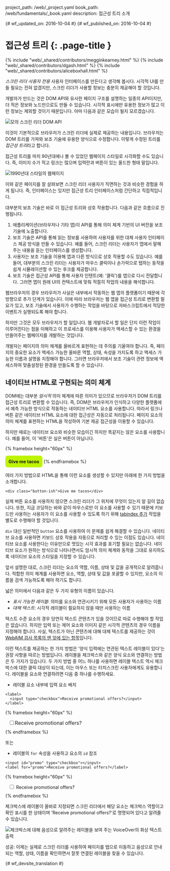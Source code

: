 project_path: /web/_project.yaml
book_path: /web/fundamentals/_book.yaml
description: 접근성 트리 소개


{# wf_updated_on: 2016-10-04 #}
{# wf_published_on: 2016-10-04 #}

# 접근성 트리 {: .page-title }

{% include "web/_shared/contributors/megginkearney.html" %}
{% include "web/_shared/contributors/dgash.html" %}
{% include "web/_shared/contributors/aliceboxhall.html" %}



*스크린 리더 사용자 전용* 사용자 인터페이스를 만든다고 생각해 봅시다.
시각적 UI를 만들 필요는 전혀 없겠지만, 스크린 리더가 사용할 정보는 충분히
제공해야 할 것입니다.

개발자가 만드는 것은 DOM API와 유사한 페이지 구조를 설명하는 일종의 API이지만,
더 적은 정보와 노드만으로도 만들 수 있습니다.
시각적 표시에만 유용한 정보가 많고 이런 정보는 제외할 것이기 때문입니다. 아마
다음과 같은 모습이 될지 모르겠습니다.

![모의 스크린 리더 DOM API](imgs/treestructure.jpg)

이것이 기본적으로 브라우저가 스크린 리더에 실제로 제공하는 내용입니다. 브라우저는
DOM 트리를 가져와 보조 기술에
유용한 양식으로 수정합니다. 이렇게 수정된 트리를 *접근성
트리*라고 합니다.

접근성 트리를 마치 90년대에나 볼 수 있었던 웹페이지 스타일로 시각화할 수도 있습니다.
즉, 이미지 수가 적고 링크는 많으며 입력란과 버튼이 있는 올드한 형태 말입니다.

![1990년대 스타일의 웹페이지](imgs/google1998.png)

이와 같은 페이지를 잘 살펴보면
스크린 리더 사용자가 직면하는 것과 비슷한 경험을 하게 됩니다. 즉, 인터페이스는 있지만 접근성 트리 인터페이스처럼
간단하고 직접적입니다.

대부분의 보조 기술은 바로 이 접근성 트리와 상호 작용합니다. 다음과
같은 흐름으로 진행됩니다.

 1. 애플리케이션(브라우저나 기타 앱)이 API를 통해 의미 체계 기반의 UI 버전을
    보조 기술에 노출합니다.
 1. 보조 기술은 API를 통해 읽는 정보를 사용하여
    사용자를 위한 대체 사용자 인터페이스 제공 방식을 만들 수 있습니다. 예를 들어,
    스크린 리더는 사용자가 앱에서 말해주는 내용을 듣는 인터페이스를
    생성합니다.
 1. 사용자는 보조 기술을 이용해 앱과 다른 방식으로 상호 작용할 수도
    있습니다. 예를 들어, 대부분의 스크린 리더는 사용자가 마우스 클릭이나 손가락으로 탭하는 동작을
    쉽게 시뮬레이션할 수 있는 후크를 제공합니다.
 1. 보조 기술은 접근성 API를 통해 사용자 인텐트(예: '클릭')를
    앱으로 다시 전달합니다. 그러면 앱이 원래 UI의 컨텍스트에 맞춰 적절히
    작업의 내용을 해석합니다.

웹브라우저의 경우 브라우저가 사실은 내부에서 작동하는 웹 앱의 플랫폼이기 때문에
각 방향으로 추가 단계가 있습니다. 이에 따라 브라우저는
웹 앱을 접근성 트리로 변환할 필요가 있고, 보조 기술에서 사용자가
수행하는 작업을 바탕으로 자바스크립트에서 적당한 이벤트가 실행되도록
해야 합니다.

하지만 그것은 모두 브라우저가 할 일입니다. 웹 개발자로서 할 일은
단지 이런 작업이 이루어진다는 점을 이해하고 이 프로세스를 이용해
사용자가 액세스할 수 있는 환경을 만들어주는 웹페이지를 개발하는 것입니다.

개발자는 페이지의 의미 체계를 올바르게 표현하는 데 주의를 기울여야 합니다.
즉, 페이지의 중요한 요소가 액세스 가능한 올바른 역할, 상태,
속성을 가지도록 하고 액세스 가능한 이름과 설명을 지정해야
합니다. 그러면 브라우저에서 보조 기술이 관련 정보에 액세스하여
맞춤설정된 환경을 만들도록 할 수 있습니다.

## 네이티브 HTML로 구현되는 의미 체계

DOM에는 대부분 *암시적* 의미 체계에 따른 의미가 있으므로
브라우저가 DOM 트리를 접근성 트리로 변환할 수 있습니다. 즉, DOM은 브라우저가 인식하고 다양한 플랫폼에서 예측 가능한 방식으로
작동하는 네이티브 HTML 요소를
사용합니다. 따라서 링크나 버튼 같은 네이티브 HTML 요소에 대한 접근성은
자동으로 처리됩니다. 페이지 요소의 의미 체계를 표현하는 HTML을 작성하여
기본 제공 접근성을 이용할 수 있습니다.

하지만 때로는 네이티브 요소와 비슷한 모습이긴 하지만 똑같지는 않은 요소를 사용합니다.
예를 들어, 이 '버튼'은 실은 버튼이 아닙니다.

{% framebox height="60px" %}
<style>
    .fancy-btn {
        display: inline-block;
        background: #BEF400;
        border-radius: 8px;
        padding: 10px;
        font-weight: bold;
        user-select: none;
        cursor: pointer;
    }
</style>
<div class="fancy-btn">Give me tacos</div>
{% endframebox %}

여러 가지 방법으로 HTML을 통해 이런 요소를 생성할 수 있지만 아래에 한 가지 방법을 소개합니다.


    <div class="button-ish">Give me tacos</div>
    

실제 버튼 요소를 사용하지 않으면 스크린 리더가 그 위치에 무엇이 있는지 알 길이
없습니다. 또한, 지금 코딩하는 바와 같이 마우스로만 이 요소를 사용할 수 있기 때문에 키보드만 사용하는 사용자가 이 요소를 사용할 수 있도록
하기 위해 [tabindex 추가](/web/fundamentals/accessibility/focus/using-tabindex) 작업을
별도로 수행해야
할 것입니다.

`div` 대신 일반적인 `button` 요소를 사용하여 이 문제를 쉽게 해결할 수 있습니다.
네이티브 요소를 사용하면 키보드 상호 작용을
자동으로 처리할 수 있는 이점도 있습니다. 네이티브 요소를 사용한다는 이유만으로 멋있는 시각
효과를 포기할 필요는 없습니다.
네이티브 요소가 원하는 방식으로 나타나면서도 암시적 의미 체계와 동작을 그대로 유지하도록 네이티브 요소의 스타일을
지정할 수 있습니다.

앞서 설명한 대로, 스크린 리더는 요소의 역할, 이름, 상태 및 값을
공개적으로 알려줍니다. 적합한 의미 체계를 사용하면 요소, 역할, 상태 및 값을 포괄할 수 있지만,
요소의 이름을 검색 가능하도록 해야 하기도
합니다.

넓은 의미에서 다음과 같은 두 가지 유형의 이름이 있습니다.

 - *표시 가능한 레이블*: 의미를 요소와 연관시키기 위해 모든 사용자가
   사용하는 이름
 - *대체 텍스트*: 시각적 레이블이 필요하지 않을 때만 사용하는
   이름

텍스트 수준 요소의 경우 당연히 텍스트 콘텐츠가
있을 것이므로 따로 수행해야 할 작업은 없습니다. 하지만 입력 또는 제어 요소와 이미지 같은 시각적 콘텐츠의 경우
이름을 지정해야 합니다. 사실,
텍스트가 아닌 콘텐츠에 대해 대체 텍스트를 제공하는 것이
[WebAIM 검사 목록의 맨 앞에 있는 항목](http://webaim.org/standards/wcag/checklist#g1.1)입니다.

이런 텍스트를 제공하는 한 가지 방법은 '양식 입력에는 연관된 텍스트 레이블이 있다'는
권장 사항을 따르는 방법입니다. 레이블을 체크박스와 같은 양식 요소와 연결하는 방법은
두 가지가 있습니다. 두 가지 방법 중 어느 하나를 사용하면 레이블 텍스트 역시 체크박스에 대한 클릭 대상이 되는데,
이는 마우스 또는 터치스크린 사용자에게도
유용합니다. 레이블을 요소와 연결하려면 다음 중 하나를 수행하세요.

 - 레이블 요소 내부에 입력 요소 배치

<div class="clearfix"></div>

    <label>
      <input type="checkbox">Receive promotional offers?</input>
    </label>


{% framebox height="60px" %}
<div style="margin: 10px;">
    <label style="font-size: 16px; color: #212121;">
        <input type="checkbox">Receive promotional offers?</input>
    </label>
</div>
{% endframebox %}


또는

 - 레이블의 `for` 속성을 사용하고 요소의 `id` 참조

<div class="clearfix"></div>

    <input id="promo" type="checkbox"></input>
    <label for="promo">Receive promotional offers?</label>


{% framebox height="60px" %}
<div style="margin: 10px;">
    <input id="promo" type="checkbox"></input>
    <label for="promo">Receive promotional offers?</label>
</div>
{% endframebox %}
    

체크박스에 레이블이 올바로 지정되면 스크린 리더에서
해당 요소는 체크박스 역할이고 확인 표시를 한 상태이며 'Receive
promotional offers?'로 명명되어 있다고 알려줄 수 있습니다.

![체크박스에 대해 음성으로 알려주는 레이블을 보여 주는 VoiceOver의 화상 텍스트 출력](imgs/promo-offers.png)

성공: 이제는 실제로 스크린 리더를 사용하여 페이지를 탭으로 이동하고 음성으로 안내되는 역할, 상태, 이름을 확인하면서 잘못 연결된 레이블을
찾을 수
있습니다.




{# wf_devsite_translation #}

